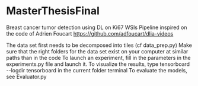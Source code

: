 # MasterThesisFinal
Breast cancer tumor detection using DL on Ki67 WSIs
Pipeline inspired on the code of Adrien Foucart https://github.com/adfoucart/dlia-videos

The data set first needs to be decomposed into tiles (cf data_prep.py)
Make sure that the right folders for the data set exist on your computer at similar paths than in the code
To launch an experiment, fill in the parameters in the experiments.py file and launch it.
To visualize the results, type tensorboard --logdir tensorboard in the current folder terminal
To evaluate the models, see Evaluator.py

